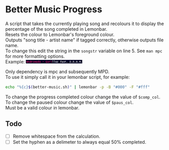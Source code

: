 # Better Music Progress
A script that takes the currently playing song and recolours it to display the percentage of the song completed in Lemonbar.  
Resets the colour to Lemonbar's foreground colour.  
Outputs "song title - artist name" if tagged correctly, otherwise outputs file name.  
To change this edit the string in the `songstr` variable on line 5. See `man mpc` for more formatting options.  
Example: ![1](/screenshot/example.png)

Only dependency is mpc and subsequently MPD.  
To use it simply call it in your lemonbar script, for example:
```bash
echo "%{c}$(better-music.sh)" | lemonbar -p -B "#000" -F "#fff"
```
To change the progress completed colour change the value of `$comp_col`.   
To change the paused colour change the value of `$paus_col`.   
Must be a valid colour in lemonbar.

## Todo
- [ ] Remove whitespace from the calculation.
- [ ] Set the hyphen as a delimeter to always equal 50% completed.

